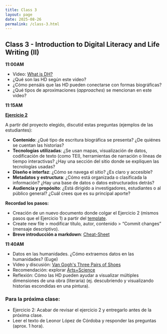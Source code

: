 ```yaml
---
title: Class 3
layout: page
date: 2025-08-26
permalink: /class-3.html
---
```


## Class 3 - Introduction to Digital Literacy and Life Writing (II)

**11:00AM** 

- Video: [What is DH?](https://drive.google.com/drive/u/0/folders/1Jqp_42Q1pe0FVAAZA5pxW-lqY23dZD3A)
- ¿Qué son las HD según este video?
- ¿Cómo pensáis que las HD pueden conectarse con formas biográficas?
- ¿Qué tipos de aproximaciones (*approaches*) se mencionan en este video?

**11:15AM**

**[Ejercicio 2](https://dh-miami.github.io/SPA_410_Fall25/2025/08/18/exercise-2-instructions.html)**   

A partir del proyecto elegido, discutid estas preguntas (ejemplos de las estudiantes): 

* **Contenido**: ¿Qué tipo de escritura biográfica se presenta? ¿De quiénes se cuentan las historias?  
* **Tecnologías utilizadas**: ¿Se usan mapas, visualización de datos, codificación de texto (como TEI), herramientas de narración o líneas de tiempo interactivas? ¿Hay una sección del sitio donde se expliquen las tecnologías usadas?  
* **Diseño e interfaz**: ¿Cómo se navega el sitio? ¿Es claro y accesible?  
* **Metadatos y estructura**: ¿Cómo está organizada o clasificada la información? ¿Hay una base de datos o datos estructurados detrás?  
* **Audiencia y propósito**: ¿Está dirigido a investigadores, estudiantes o al público general? ¿Cuál crees que es su principal aporte?

**Recordad los pasos:** 

- Creación de un nuevo documento donde colgar el Ejercicio 2 (mismos pasos que el Ejercicio 1) a partir del [template](https://raw.githubusercontent.com/dh-miami/SPA_410_Fall25/refs/heads/main/_posts/exercise-2/2025-08-21-exercise-2-template.md).     
- Create new file > modificar título, autor, contenido > “Commit changes” (mensaje descriptivo).
- **Breve introducción a markdown**: [Cheat-Sheet](https://www.markdownguide.org/cheat-sheet/)

**11:40AM**

- Datos en las humanidades. ¿Cómo extraemos datos en las humanidades? (Euge)
- Video y discusión: [Van Gogh's Three Pairs of Shoes](https://drive.google.com/drive/folders/1Jqp_42Q1pe0FVAAZA5pxW-lqY23dZD3A) 
- Recomendación: explorar [Arts+Science](https://harvardartmuseums.org/tour/39/slide/521)
- Reflexión: Cómo las HD pueden ayudar a visualizar múltiples dimensiones de una obra (literaria) (ej. descubriendo y visualizando historias escondidas en una pintura). 




   
### Para la próxima clase: 

- Ejercicio 2: Acabar de revisar el ejercicio 2 y entregarlo antes de la próxima clase. 
- Leer el texto de Leonor López de Córdoba y responder las preguntas (aprox. 1 hora). 
